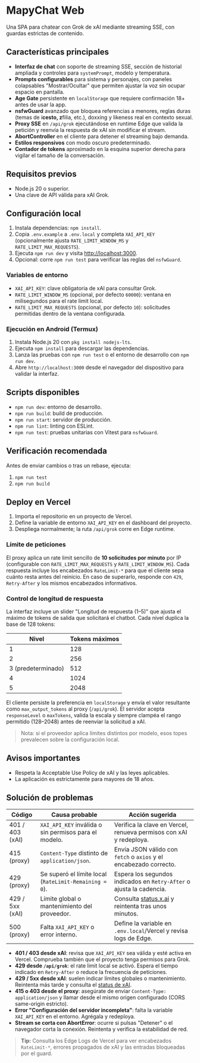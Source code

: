 # MapyChat Web

Una SPA para chatear con Grok de xAI mediante streaming SSE, con guardas estrictas de contenido.

## Características principales
- **Interfaz de chat** con soporte de streaming SSE, sección de historial ampliada y controles para `systemPrompt`, modelo y temperatura.
- **Prompts configurables** para sistema y personajes, con paneles colapsables "Mostrar/Ocultar" que permiten ajustar la voz sin ocupar espacio en pantalla.
- **Age Gate** persistente en `localStorage` que requiere confirmación 18+ antes de usar la app.
- **nsfwGuard** avanzado que bloquea referencias a menores, reglas duras (temas de i**cesto, z**filia, etc.), doxxing y likeness real en contexto sexual.
- **Proxy SSE** en `/api/grok` ejecutándose en runtime Edge que valida la petición y reenvía la respuesta de xAI sin modificar el stream.
- **AbortController** en el cliente para detener el streaming bajo demanda.
- **Estilos responsivos** con modo oscuro predeterminado.
- **Contador de tokens** aproximado en la esquina superior derecha para vigilar el tamaño de la conversación.

## Requisitos previos
- Node.js 20 o superior.
- Una clave de API válida para xAI Grok.

## Configuración local
1. Instala dependencias: `npm install`.
2. Copia `.env.example` a `.env.local` y completa `XAI_API_KEY` (opcionalmente ajusta `RATE_LIMIT_WINDOW_MS` y `RATE_LIMIT_MAX_REQUESTS`).
3. Ejecuta `npm run dev` y visita [http://localhost:3000](http://localhost:3000).
4. Opcional: corre `npm run test` para verificar las reglas del `nsfwGuard`.

### Variables de entorno
- `XAI_API_KEY`: clave obligatoria de xAI para consultar Grok.
- `RATE_LIMIT_WINDOW_MS` (opcional, por defecto `60000`): ventana en milisegundos para el rate limit local.
- `RATE_LIMIT_MAX_REQUESTS` (opcional, por defecto `10`): solicitudes permitidas dentro de la ventana configurada.

### Ejecución en Android (Termux)
1. Instala Node.js 20 con `pkg install nodejs-lts`.
2. Ejecuta `npm install` para descargar las dependencias.
3. Lanza las pruebas con `npm run test` o el entorno de desarrollo con `npm run dev`.
4. Abre `http://localhost:3000` desde el navegador del dispositivo para validar la interfaz.

## Scripts disponibles
- `npm run dev`: entorno de desarrollo.
- `npm run build`: build de producción.
- `npm run start`: servidor de producción.
- `npm run lint`: linting con ESLint.
- `npm run test`: pruebas unitarias con Vitest para `nsfwGuard`.

## Verificación recomendada
Antes de enviar cambios o tras un rebase, ejecuta:

1. `npm run test`
2. `npm run build`

## Deploy en Vercel
1. Importa el repositorio en un proyecto de Vercel.
2. Define la variable de entorno `XAI_API_KEY` en el dashboard del proyecto.
3. Despliega normalmente; la ruta `/api/grok` corre en Edge runtime.

### Límite de peticiones
El proxy aplica un rate limit sencillo de **10 solicitudes por minuto** por IP (configurable con `RATE_LIMIT_MAX_REQUESTS` y `RATE_LIMIT_WINDOW_MS`). Cada respuesta incluye los encabezados `RateLimit-*` para que el cliente sepa cuánto resta antes del reinicio. En caso de superarlo, responde con `429`, `Retry-After` y los mismos encabezados informativos.

### Control de longitud de respuesta
La interfaz incluye un slider "Longitud de respuesta (1–5)" que ajusta el máximo de tokens de salida que solicitará el chatbot. Cada nivel duplica la base de 128 tokens:

| Nivel | Tokens máximos |
| --- | --- |
| 1 | 128 |
| 2 | 256 |
| 3 (predeterminado) | 512 |
| 4 | 1024 |
| 5 | 2048 |

El cliente persiste la preferencia en `localStorage` y envía el valor resultante como `max_output_tokens` al proxy (`/api/grok`). El servidor acepta `responseLevel` o `maxTokens`, valida la escala y siempre clampéa el rango permitido (128–2048) antes de reenviar la solicitud a xAI.

> Nota: si el proveedor aplica límites distintos por modelo, esos topes prevalecen sobre la configuración local.

## Avisos importantes
- Respeta la Acceptable Use Policy de xAI y las leyes aplicables.
- La aplicación es estrictamente para mayores de 18 años.

## Solución de problemas

| Código | Causa probable | Acción sugerida |
| --- | --- | --- |
| 401 / 403 (xAI) | `XAI_API_KEY` inválida o sin permisos para el modelo. | Verifica la clave en Vercel, renueva permisos con xAI y redeploya. |
| 415 (proxy) | `Content-Type` distinto de `application/json`. | Envía JSON válido con `fetch` o `axios` y el encabezado correcto. |
| 429 (proxy) | Se superó el límite local (`RateLimit-Remaining = 0`). | Espera los segundos indicados en `Retry-After` o ajusta la cadencia. |
| 429 / 5xx (xAI) | Límite global o mantenimiento del proveedor. | Consulta [status.x.ai](https://status.x.ai/) y reintenta tras unos minutos. |
| 500 (proxy) | Falta `XAI_API_KEY` o error interno. | Define la variable en `.env.local`/Vercel y revisa logs de Edge. |

- **401 / 403 desde xAI**: revisa que `XAI_API_KEY` sea válida y esté activa en Vercel. Comprueba también que el proyecto tenga permisos para Grok.
- **429 desde `/api/grok`**: el rate limit local se activó. Espera el tiempo indicado en `Retry-After` o reduce la frecuencia de peticiones.
- **429 / 5xx desde xAI**: suelen indicar límites globales o mantenimiento. Reintenta más tarde y consulta el [status de xAI](https://status.x.ai/).
- **415 o 403 desde el proxy**: asegúrate de enviar `Content-Type: application/json` y llamar desde el mismo origen configurado (CORS same-origin estricto).
- **Error "Configuración del servidor incompleta"**: falta la variable `XAI_API_KEY` en el entorno. Agrégala y redeploya.
- **Stream se corta con AbortError**: ocurre si pulsas "Detener" o el navegador corta la conexión. Reintenta y verifica la estabilidad de red.

> **Tip:** Consulta los Edge Logs de Vercel para ver encabezados `RateLimit-*`, errores propagados de xAI y las entradas bloqueadas por el guard.
